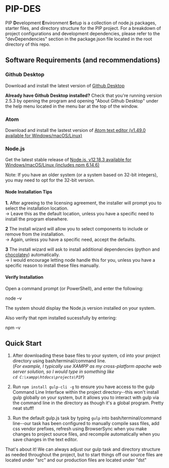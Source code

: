 # PIP-DES

PIP **D**evelopment **E**nvironment **S**etup is a collection of node.js packages, starter files, and directory structure for the PIP project. For a breakdown of project configurations and development dependencies, please refer to the "devDependencies" section in the package.json file located in the root directory of this repo.

## Software Requirements (and recommendations)

### Github Desktop
Download and install the latest version of <a href="https://desktop.github.com/">Github Desktop</a>

**Already have Github Desktop installed?** Check that you're running version 2.5.3 by opening the program and opening "About Github Desktop" under the help menu located in the menu bar at the top of the window. 

### Atom 
Download and install the lastest version of <a href="https://atom.io/" target="_blank"> Atom text editor (v1.49.0 available for Windows/macOS/Linux)</a>

### Node.js
Get the latest stable release of <a href="https://nodejs.org/en/download/" target="_blank">Node.js, v12.18.3 available for Windows/macOS/Linux (includes npm 6.14.6) </a>

Note: If you have an older system (or a system based on 32-bit integers), you may need to opt for the 32-bit version.

#### Node Installation Tips

**1.** After agreeing to the licensing agreement, the installer will prompt you to select the installation location. 
 <br> -> Leave this as the default location, unless you have a specific need to install the program elsewhere.

**2** The install wizard will allow you to select components to include or remove from the installation. 
  <br> -> Again, unless you have a specific need, accept the defaults.

**3** The install wizard will ask to install additional dependencies (python and <a href="https://chocolatey.org/packages/nodejs">chocolatey</a>) automatically.
 <br>  -> I would encourage letting node handle this for you, unless you have a specific reason to install these files manually. 


#### Verify Installation
Open a command prompt (or PowerShell), and enter the following:

node –v

The system should display the Node.js version installed on your system. 

Also verify that npm installed sucessfully by entering:

npm –v

## Quick Start


1. After downloading these base files to your system, cd into your project directory using bash/terminal/command line. <br>  (*For example, I typically use XAMPP as my cross-platform apache web server solution, so I would type in something like <br>``` cd C:\xampp\htdocs\projects\PIP ```*)

2. Run ```npm install gulp-cli -g``` to ensure you have access to the gulp Command Line Interface within the project directory--this won't install gulp globally on your system, but it allows you to interact with gulp via the command line in the directory as though it's a global program. Pretty neat stuff!

3. Run the default gulp.js task by typing ```gulp``` into bash/terminal/command line--our task has been configured to manually compile sass files, add css vendor prefixes, refresh using BrowserSync when you make changes to project source files, and recompile automatically when you save changes in the text editor.


That's about it! We can always adjust our gulp task and directory structure as needed throughout the project, but to start things off our source files are located under "src" and our production files are located under "dst" 


